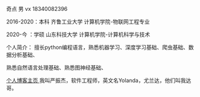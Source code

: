 奇点 男 vx 18340082396

2016-2020：本科 齐鲁工业大学 计算机学院-物联网工程专业

2020-今  ：学硕 山东科技大学 计算机学院-计算机科学与技术

个人简介：
擅长python编程语言，熟悉机器学习、深度学习基础、爬虫基础、数据分析基础、

熟悉自然语言处理基础、熟悉图神经基础、

<a href="https://blog.csdn.net/qq_38735017?spm=1000.2123.3001.5343&type=blog">
个人博客主页
</a>

<!DOCTYPE html>
<html>
<head>
    <meta http-equiv="content-type" content="text/html;charset=utf-8"/>
    <title>严振杰</title>
</head>
<body>
我叫严振杰，软件工程师，英文名Yolanda，尤兰达，他们叫我达哥。
</body>
</html>


